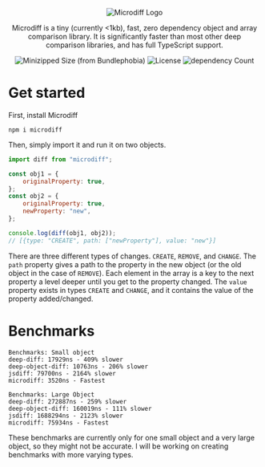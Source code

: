 <div align="center">

![Microdiff Logo](https://raw.githubusercontent.com/AsyncBanana/microdiff/master/Logo.svg)

Microdiff is a tiny (currently <1kb), fast, zero dependency object and array comparison library. It is significantly faster than most other deep comparison libraries, and has full TypeScript support.

![Minizipped Size (from Bundlephobia)](https://img.shields.io/bundlephobia/minzip/microdiff?style=flat-square) ![License](https://img.shields.io/npm/l/microdiff?style=flat-square) ![dependency Count](https://img.shields.io/badge/dependencies-0-green?style=flat-square)

</div>

# Get started

First, install Microdiff

```
npm i microdiff
```

Then, simply import it and run it on two objects.

```js
import diff from "microdiff";

const obj1 = {
	originalProperty: true,
};
const obj2 = {
	originalProperty: true,
	newProperty: "new",
};

console.log(diff(obj1, obj2));
// [{type: "CREATE", path: ["newProperty"], value: "new"}]
```

There are three different types of changes. `CREATE`, `REMOVE`, and `CHANGE`. The `path` property gives a path to the property in the new object (or the old object in the case of `REMOVE`). Each element in the array is a key to the next property a level deeper until you get to the property changed. The `value` property exists in types `CREATE` and `CHANGE`, and it contains the value of the property added/changed.

# Benchmarks

```
Benchmarks: Small object
deep-diff: 17929ns - 409% slower
deep-object-diff: 10763ns - 206% slower
jsdiff: 79700ns - 2164% slower
microdiff: 3520ns - Fastest

Benchmarks: Large Object
deep-diff: 272887ns - 259% slower
deep-object-diff: 160019ns - 111% slower
jsdiff: 1688294ns - 2123% slower
microdiff: 75934ns - Fastest
```

These benchmarks are currently only for one small object and a very large object, so they might not be accurate. I will be working on creating benchmarks with more varying types.
